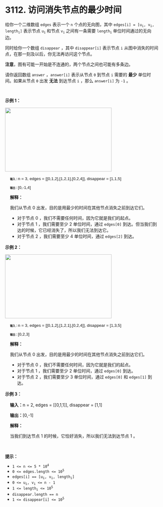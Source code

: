 # 3112. 访问消失节点的最少时间

<p>给你一个二维数组 <code>edges</code>&nbsp;表示一个 <code>n</code>&nbsp;个点的无向图，其中&nbsp;<code>edges[i] = [u<sub>i</sub>, v<sub>i</sub>, length<sub>i</sub>]</code>&nbsp;表示节点&nbsp;<code>u<sub>i</sub></code> 和节点&nbsp;<code>v<sub>i</sub></code>&nbsp;之间有一条需要&nbsp;<code>length<sub>i</sub></code>&nbsp;单位时间通过的无向边。</p>

<p>同时给你一个数组&nbsp;<code>disappear</code>&nbsp;，其中&nbsp;<code>disappear[i]</code>&nbsp;表示节点 <code>i</code>&nbsp;从图中消失的时间点，在那一刻及以后，你无法再访问这个节点。</p>

<p><strong>注意</strong>，图有可能一开始是不连通的，两个节点之间也可能有多条边。</p>

<p>请你返回数组&nbsp;<code>answer</code>&nbsp;，<code>answer[i]</code>&nbsp;表示从节点 <code>0</code>&nbsp;到节点 <code>i</code>&nbsp;需要的 <strong>最少</strong>&nbsp;单位时间。如果从节点 <code>0</code>&nbsp;出发 <strong>无法</strong> 到达节点 <code>i</code>&nbsp;，那么 <code>answer[i]</code>&nbsp;为 <code>-1</code>&nbsp;。</p>

<p>&nbsp;</p>

<p><strong class="example">示例 1：</strong></p>

<p><img 10px="" alt="" padding:="" src="https://assets.leetcode.com/uploads/2024/03/09/example1.png" style="width: 350px; height: 210px;" /></p>

<div class="example-block" style="border-color: var(--border-tertiary); border-left-width: 2px; color: var(--text-secondary); margin-bottom: 1rem; margin-top: 1rem; overflow: visible; padding-left: 1rem;">
<p style=""><span class="example-io" style="font-size: 8.75px;"><b>输入：</b></span><span class="example-io" style="font-size: 0.85rem; font-family: Menlo, sans-serif;">n = 3, edges = [[0,1,2],[1,2,1],[0,2,4]], disappear = [1,1,5]</span></p>

<p style=""><span class="example-io" style="font-size: 8.75px;"><b>输出：</b></span><span class="example-io" style="font-size: 0.85rem; font-family: Menlo, sans-serif;">[0,-1,4]</span></p>

<p style="font-size: 0.875rem;"><strong>解释：</strong></p>

<p style="font-size: 0.875rem;">我们从节点 0 出发，目的是用最少的时间在其他节点消失之前到达它们。</p>

<ul style="font-size: 0.875rem;">
	<li>对于节点 0 ，我们不需要任何时间，因为它就是我们的起点。</li>
	<li>对于节点 1 ，我们需要至少 2 单位时间，通过&nbsp;<code>edges[0]</code>&nbsp;到达。但当我们到达的时候，它已经消失了，所以我们无法到达它。</li>
	<li>对于节点 2 ，我们需要至少 4 单位时间，通过&nbsp;<code>edges[2]</code>&nbsp;到达。</li>
</ul>
</div>

<p><strong class="example">示例 2：</strong></p>

<p><img 10px="" alt="" padding:="" src="https://assets.leetcode.com/uploads/2024/03/09/example2.png" style="width: 350px; height: 210px;" /></p>

<div class="example-block" style="border-color: var(--border-tertiary); border-left-width: 2px; color: var(--text-secondary); margin-bottom: 1rem; margin-top: 1rem; overflow: visible; padding-left: 1rem;">
<p style=""><span class="example-io" style="font-size: 8.75px;"><b>输入：</b></span><span class="example-io" style="font-size: 0.85rem; font-family: Menlo, sans-serif;">n = 3, edges = [[0,1,2],[1,2,1],[0,2,4]], disappear = [1,3,5]</span></p>

<p style=""><span class="example-io" style="font-size: 8.75px;"><b>输出：</b></span><span class="example-io" style="font-size: 0.85rem; font-family: Menlo, sans-serif;">[0,2,3]</span></p>

<p style="font-size: 0.875rem;"><strong>解释：</strong></p>

<p style="font-size: 0.875rem;">我们从节点 0 出发，目的是用最少的时间在其他节点消失之前到达它们。</p>

<ul style="font-size: 0.875rem;">
	<li>对于节点 0 ，我们不需要任何时间，因为它就是我们的起点。</li>
	<li>对于节点 1 ，我们需要至少 2 单位时间，通过&nbsp;<code>edges[0]</code>&nbsp;到达。</li>
	<li>对于节点 2&nbsp;，我们需要至少 3&nbsp;单位时间，通过&nbsp;<code>edges[0]</code>&nbsp;和 <code>edges[1]</code>&nbsp;到达。</li>
</ul>
</div>

<p><strong class="example">示例 3：</strong></p>

<div class="example-block" style="border-color: var(--border-tertiary); border-left-width: 2px; color: var(--text-secondary); margin-bottom: 1rem; margin-top: 1rem; overflow: visible; padding-left: 1rem;">
<p><span class="example-io"><b>输入：</b>n = 2, edges = [[0,1,1]], disappear = [1,1]</span></p>

<p><span class="example-io"><b>输出：</b>[0,-1]</span></p>

<p><strong>解释：</strong></p>

<p>当我们到达节点 1 的时候，它恰好消失，所以我们无法到达节点 1 。</p>
</div>

<p>&nbsp;</p>

<p><strong>提示：</strong></p>

<ul>
	<li><code>1 &lt;= n &lt;= 5 * 10<sup>4</sup></code></li>
	<li><code>0 &lt;= edges.length &lt;= 10<sup>5</sup></code></li>
	<li><code>edges[i] == [u<sub>i</sub>, v<sub>i</sub>, length<sub>i</sub>]</code></li>
	<li><code>0 &lt;= u<sub>i</sub>, v<sub>i</sub> &lt;= n - 1</code></li>
	<li><code>1 &lt;= length<sub>i</sub> &lt;= 10<sup>5</sup></code></li>
	<li><code>disappear.length == n</code></li>
	<li><code>1 &lt;= disappear[i] &lt;= 10<sup>5</sup></code></li>
</ul>
